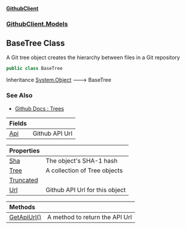 #### [GithubClient](index 'index')
### [GithubClient.Models](GithubClient.Models 'GithubClient.Models')

## BaseTree Class

A Git tree object creates the hierarchy between files in a Git repository

```csharp
public class BaseTree
```

Inheritance [System.Object](https://docs.microsoft.com/en-us/dotnet/api/System.Object 'System.Object') &#129106; BaseTree

### See Also
- [Github Docs : Trees](https://docs.github.com/en/rest/git/trees 'https://docs.github.com/en/rest/git/trees')

| Fields | |
| :--- | :--- |
| [Api](GithubClient.Models.BaseTree.Api 'GithubClient.Models.BaseTree.Api') | Github API Url |

| Properties | |
| :--- | :--- |
| [Sha](GithubClient.Models.BaseTree.Sha 'GithubClient.Models.BaseTree.Sha') | The object's SHA-1 hash |
| [Tree](GithubClient.Models.BaseTree.Tree 'GithubClient.Models.BaseTree.Tree') | A collection of Tree objects |
| [Truncated](GithubClient.Models.BaseTree.Truncated 'GithubClient.Models.BaseTree.Truncated') | |
| [Url](GithubClient.Models.BaseTree.Url 'GithubClient.Models.BaseTree.Url') | Github API Url for this object |

| Methods | |
| :--- | :--- |
| [GetApiUrl()](GithubClient.Models.BaseTree.GetApiUrl() 'GithubClient.Models.BaseTree.GetApiUrl()') | A method to return the API Url |
